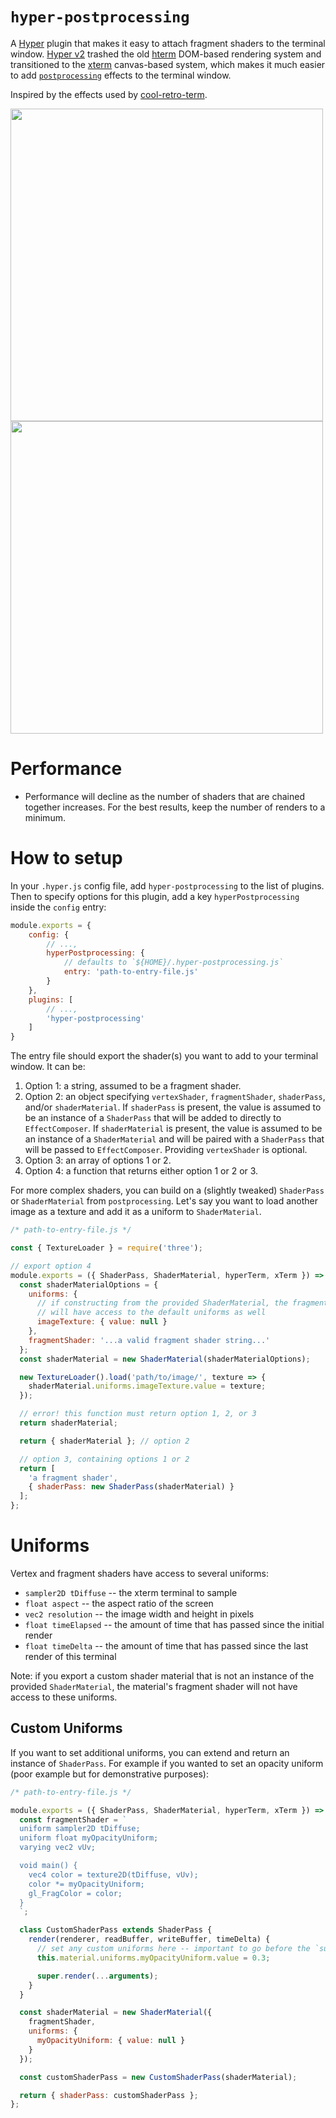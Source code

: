 # `hyper-postprocessing`

A [Hyper](https://github.com/zeit/hyper) plugin that makes it easy to attach fragment shaders to the terminal window. [Hyper v2](https://zeit.co/blog/hyper2) trashed the old [hterm](https://chromium.googlesource.com/apps/libapps/+/master/hterm) DOM-based rendering system and transitioned to the [xterm](https://github.com/xtermjs/xterm.js/) canvas-based system, which makes it much easier to add [`postprocessing`](https://github.com/vanruesc/postprocessing) effects to the terminal window.

Inspired by the effects used by [cool-retro-term](https://github.com/Swordfish90/cool-retro-term).

<img width="500" src="./demos/glitch.gif"/>

<img width="500" src="./demos/underwater.gif"/>


# Performance
- Performance will decline as the number of shaders that are chained together increases. For the best results, keep the number of renders to a minimum.

# How to setup
In your `.hyper.js` config file, add `hyper-postprocessing` to the list of plugins. Then to specify options for this plugin, add a key `hyperPostprocessing` inside the `config` entry:
```js
module.exports = {
	config: {
		// ...,
		hyperPostprocessing: {
			// defaults to `${HOME}/.hyper-postprocessing.js`
			entry: 'path-to-entry-file.js'
		}
	},
	plugins: [
		// ...,
		'hyper-postprocessing'
	]
}
```
The entry file should export the shader(s) you want to add to your terminal window. It can be:
1. Option 1: a string, assumed to be a fragment shader.
2. Option 2: an object specifying `vertexShader`, `fragmentShader`, `shaderPass`, and/or `shaderMaterial`. If `shaderPass` is present, the value is assumed to be an instance of a `ShaderPass` that will be added to directly to `EffectComposer`. If `shaderMaterial` is present, the value is assumed to be an instance of a `ShaderMaterial` and will be paired with a `ShaderPass` that will be passed to `EffectComposer`. Providing `vertexShader` is optional.
3. Option 3: an array of options 1 or 2.
4. Option 4: a function that returns either option 1 or 2 or 3.

For more complex shaders, you can build on a (slightly tweaked) `ShaderPass` or `ShaderMaterial` from `postprocessing`. Let's say you want to load another image as a texture and add it as a uniform to `ShaderMaterial`.
```js
/* path-to-entry-file.js */

const { TextureLoader } = require('three');

// export option 4
module.exports = ({ ShaderPass, ShaderMaterial, hyperTerm, xTerm }) => {
  const shaderMaterialOptions = {
    uniforms: {
      // if constructing from the provided ShaderMaterial, the fragment shader
      // will have access to the default uniforms as well
      imageTexture: { value: null }
    },
    fragmentShader: '...a valid fragment shader string...'
  };
  const shaderMaterial = new ShaderMaterial(shaderMaterialOptions);

  new TextureLoader().load('path/to/image/', texture => {
    shaderMaterial.uniforms.imageTexture.value = texture;
  });

  // error! this function must return option 1, 2, or 3
  return shaderMaterial;

  return { shaderMaterial }; // option 2

  // option 3, containing options 1 or 2
  return [
    'a fragment shader',
    { shaderPass: new ShaderPass(shaderMaterial) }
  ];
};
```

# Uniforms
Vertex and fragment shaders have access to several uniforms:
* `sampler2D tDiffuse` -- the xterm terminal to sample
* `float aspect` -- the aspect ratio of the screen
* `vec2 resolution` -- the image width and height in pixels
* `float timeElapsed` -- the amount of time that has passed since the initial render
* `float timeDelta` -- the amount of time that has passed since the last render of this terminal

Note: if you export a custom shader material that is not an instance of the provided `ShaderMaterial`, the material's fragment shader will not have access to these uniforms.

## Custom Uniforms
If you want to set additional uniforms, you can extend and return an instance of `ShaderPass`. For example if you wanted to set an opacity uniform (poor example but for demonstrative purposes):
```js
/* path-to-entry-file.js */

module.exports = ({ ShaderPass, ShaderMaterial, hyperTerm, xTerm }) => {
  const fragmentShader = `
  uniform sampler2D tDiffuse;
  uniform float myOpacityUniform;
  varying vec2 vUv;

  void main() {
    vec4 color = texture2D(tDiffuse, vUv);
    color *= myOpacityUniform;
    gl_FragColor = color;
  }
  `;

  class CustomShaderPass extends ShaderPass {
    render(renderer, readBuffer, writeBuffer, timeDelta) {
      // set any custom uniforms here -- important to go before the `super` call
      this.material.uniforms.myOpacityUniform.value = 0.3;

      super.render(...arguments);
    }
  }

  const shaderMaterial = new ShaderMaterial({
    fragmentShader,
    uniforms: {
      myOpacityUniform: { value: null }
    }
  });

  const customShaderPass = new CustomShaderPass(shaderMaterial);

  return { shaderPass: customShaderPass };
};
```
